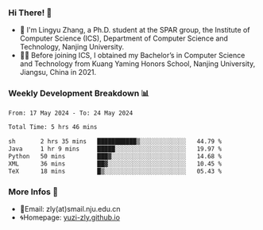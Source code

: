 ### Hi There! 👋 
- 🐳 I'm Lingyu Zhang, a Ph.D. student at the SPAR group, the Institute of Computer Science (ICS), Department of Computer Science and Technology, Nanjing University.
- 🧑‍🎓 Before joining ICS, I obtained my Bachelor’s in Computer Science and Technology from Kuang Yaming Honors School, Nanjing University, Jiangsu, China in 2021.

### Weekly Development Breakdown :bar_chart:

<!--START_SECTION:waka-->

```txt
From: 17 May 2024 - To: 24 May 2024

Total Time: 5 hrs 46 mins

sh       2 hrs 35 mins   ███████████▒░░░░░░░░░░░░░   44.79 %
Java     1 hr 9 mins     █████░░░░░░░░░░░░░░░░░░░░   19.97 %
Python   50 mins         ███▓░░░░░░░░░░░░░░░░░░░░░   14.68 %
XML      36 mins         ██▓░░░░░░░░░░░░░░░░░░░░░░   10.45 %
TeX      18 mins         █▒░░░░░░░░░░░░░░░░░░░░░░░   05.43 %
```

<!--END_SECTION:waka-->

<!--
### Github Contributions :octocat:

![](https://raw.githubusercontent.com/yuzi-zly/yuzi-zly/output/github-contribution-grid-snake.svg)              
-->

### More Infos 📖

- 📧Email: zly(at)smail.nju.edu.cn
- 🌀Homepage: [yuzi-zly.github.io](https://yuzi-zly.github.io/)
